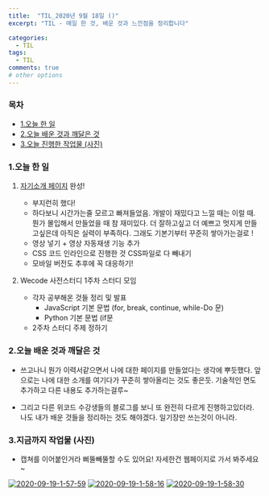 ```yaml
---
title:  "TIL_2020년 9월 18일 ()"
excerpt: "TIL - 매일 한 것, 배운 것과 느낀점을 정리합니다"

categories:
  - TIL
tags:
  - TIL
comments: true
# other options
---
```



<h3>목차</h3>

- [1.오늘 한 일](#1오늘-한-일)
- [2.오늘 배운 것과 깨달은 것](#2오늘-배운-것과-깨달은-것)
- [3.오늘 진행한 작업물 (사진)](#3오늘-진행한-작업물-사진)
  

### 1.오늘 한 일
    
1. [자기소개 페이지](https://hocheoljang.github.io/IntroduceMyself/index.html) 완성!
    - 부지런히 했다!
    - 하다보니 시간가는줄 모르고 빠져들었음. 개발이 재밌다고 느낄 때는 이럴 때. 뭔가 몰입해서 만들었을 때 참 재미있다.
    더 잘하고싶고 더 예쁘고 멋지게 만들고싶은데 아직은 실력이 부족하다. 그래도 기본기부터 꾸준히 쌓아가는걸로 !
    - 영상 넣기 + 영상 자동재생 기능 추가
    - CSS 코드 인라인으로 진행한 것 CSS파일로 다 빼내기
    - 모바일 버전도 추후에 꼭 대응하기!
    
2. Wecode 사전스터디 1주차 스터디 모임
    - 각자 공부해온 것들 정리 및 발표
        - JavaScript 기본 문법 (for, break, continue, while-Do 문)
        - Python 기본 문법 (if문
    - 2주차 스터디 주제 정하기
        
### 2.오늘 배운 것과 깨달은 것

- 쓰고나니 뭔가 이력서같으면서 나에 대한 페이지를 만들었다는 생각에 뿌듯했다.
앞으로는 나에 대한 소개를 여기다가 꾸준히 쌓아올리는 것도 좋은듯. 기술적인 면도 추가하고 다른 내용도 추가하는걸루~

- 그리고 다른 위코드 수강생들의 블로그를 보니 또 완전히 다르게 진행하고있더라.
나도 내가 배운 것들을 정리하는 것도 해야겠다. 일기장만 쓰는것이 아니라.

### 3.지금까지 작업물 (사진)

- 캡쳐를 이어붙인거라 삐뚤빼뚤할 수도 있어요! 자세한건 웹페이지로 가서 봐주세요~

<a href="https://ibb.co/jTbxH9R"><img src="https://i.ibb.co/t4QN3wX/2020-09-19-1-57-59.png" alt="2020-09-19-1-57-59" border="0"></a>
<a href="https://ibb.co/qYKByKx"><img src="https://i.ibb.co/F426x2n/2020-09-19-1-58-16.png" alt="2020-09-19-1-58-16" border="0"></a>
<a href="https://ibb.co/DGs295J"><img src="https://i.ibb.co/28m4vg9/2020-09-19-1-58-30.png" alt="2020-09-19-1-58-30" border="0"></a>